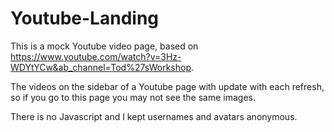 # Youtube-Landing
This is a mock Youtube video page, based on https://www.youtube.com/watch?v=3Hz-WDYtYCw&ab_channel=Tod%27sWorkshop.

The videos on the sidebar of a Youtube page with update with each refresh, so if you go to this page you may not see the same images.

There is no Javascript and I kept usernames and avatars anonymous.
